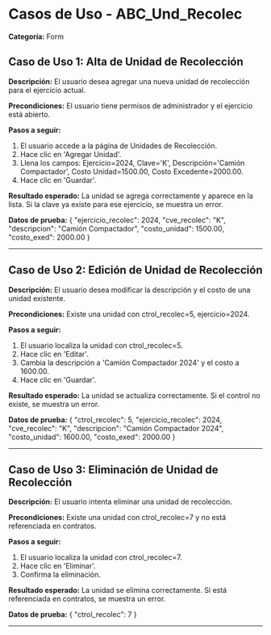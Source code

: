 # Casos de Uso - ABC_Und_Recolec

**Categoría:** Form

## Caso de Uso 1: Alta de Unidad de Recolección

**Descripción:** El usuario desea agregar una nueva unidad de recolección para el ejercicio actual.

**Precondiciones:**
El usuario tiene permisos de administrador y el ejercicio está abierto.

**Pasos a seguir:**
1. El usuario accede a la página de Unidades de Recolección.
2. Hace clic en 'Agregar Unidad'.
3. Llena los campos: Ejercicio=2024, Clave='K', Descripción='Camión Compactador', Costo Unidad=1500.00, Costo Excedente=2000.00.
4. Hace clic en 'Guardar'.

**Resultado esperado:**
La unidad se agrega correctamente y aparece en la lista. Si la clave ya existe para ese ejercicio, se muestra un error.

**Datos de prueba:**
{ "ejercicio_recolec": 2024, "cve_recolec": "K", "descripcion": "Camión Compactador", "costo_unidad": 1500.00, "costo_exed": 2000.00 }

---

## Caso de Uso 2: Edición de Unidad de Recolección

**Descripción:** El usuario desea modificar la descripción y el costo de una unidad existente.

**Precondiciones:**
Existe una unidad con ctrol_recolec=5, ejercicio=2024.

**Pasos a seguir:**
1. El usuario localiza la unidad con ctrol_recolec=5.
2. Hace clic en 'Editar'.
3. Cambia la descripción a 'Camión Compactador 2024' y el costo a 1600.00.
4. Hace clic en 'Guardar'.

**Resultado esperado:**
La unidad se actualiza correctamente. Si el control no existe, se muestra un error.

**Datos de prueba:**
{ "ctrol_recolec": 5, "ejercicio_recolec": 2024, "cve_recolec": "K", "descripcion": "Camión Compactador 2024", "costo_unidad": 1600.00, "costo_exed": 2000.00 }

---

## Caso de Uso 3: Eliminación de Unidad de Recolección

**Descripción:** El usuario intenta eliminar una unidad de recolección.

**Precondiciones:**
Existe una unidad con ctrol_recolec=7 y no está referenciada en contratos.

**Pasos a seguir:**
1. El usuario localiza la unidad con ctrol_recolec=7.
2. Hace clic en 'Eliminar'.
3. Confirma la eliminación.

**Resultado esperado:**
La unidad se elimina correctamente. Si está referenciada en contratos, se muestra un error.

**Datos de prueba:**
{ "ctrol_recolec": 7 }

---

